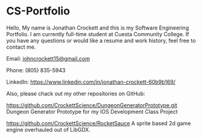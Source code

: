 # CS-Portfolio
Hello, My name is Jonathan Crockett and this is my Software Engineering Portfolio.
I am currently full-time student at Cuesta Community College.
If you have any questions or would like a resume and work history, feel free to contact me.

Email: johncrockett15@gmail.com

Phone: (805) 835-5943

LinkedIn: https://www.linkedin.com/in/jonathan-crockett-60b9b169/


Also, please chack out my other repositories on GitHub:

https://github.com/CrockettScience/DungeonGeneratorPrototype.git
  Dungeon Generator Prototype for my IOS Development Class Project

https://github.com/CrockettScience/RocketSauce
  A sprite based 2d game engine overhauled out of LibGDX.
